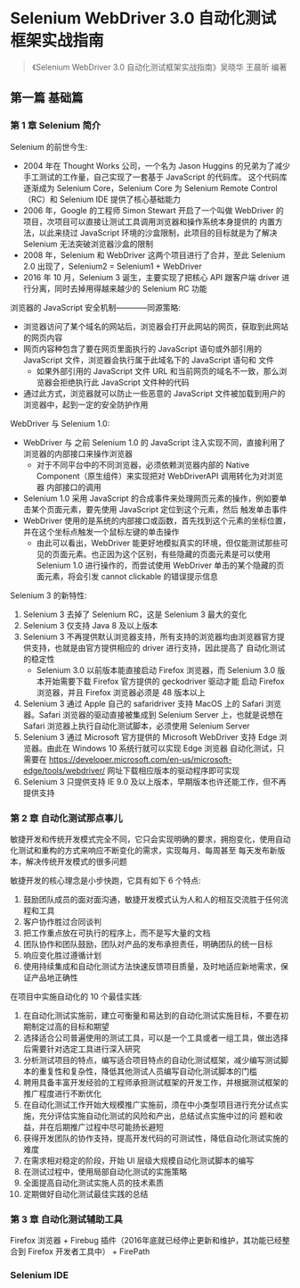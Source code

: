 # Selenium WebDriver 3.0 自动化测试框架实战指南

> 《Selenium WebDriver 3.0 自动化测试框架实战指南》吴晓华 王晨昕 编著

## 第一篇 基础篇

### 第 1 章 Selenium 简介

Selenium 的前世今生:

- 2004 年在 Thought Works 公司，一个名为 Jason Huggins 的兄弟为了减少手工测试的工作量，自己实现了一套基于 JavaScript 的代码库。
这个代码库逐渐成为 Selenium Core，Selenium Core 为 Selenium Remote Control（RC）和 Selenium IDE 提供了核心基础能力
- 2006 年，Google 的工程师 Simon Stewart 开启了一个叫做 WebDriver 的项目，次项目可以直接让测试工具调用浏览器和操作系统本身提供的
内置方法，以此来绕过 JavaScript 环境的沙盒限制，此项目的目标就是为了解决 Selenium 无法突破浏览器沙盒的限制
- 2008 年，Selenium 和 WebDriver 这两个项目进行了合并，至此 Selenium 2.0 出现了，Selenium2 = Selenium1 + WebDriver
- 2016 年 10 月，Selenium 3 诞生，主要实现了把核心 API 跟客户端 driver 进行分离，同时去掉用得越来越少的 Selenium RC 功能

浏览器的 JavaScript 安全机制————同源策略:

- 浏览器访问了某个域名的网站后，浏览器会打开此网站的网页，获取到此网站的网页内容
- 网页内容种包含了要在网页里面执行的 JavaScript 语句或外部引用的 JavaScript 文件，浏览器会执行属于此域名下的 JavaScript 语句和
文件
    - 如果外部引用的 JavaScript 文件 URL 和当前网页的域名不一致，那么浏览器会拒绝执行此 JavaScript 文件种的代码
- 通过此方式，浏览器就可以防止一些恶意的 JavaScript 文件被加载到用户的浏览器中，起到一定的安全防护作用

WebDriver 与 Selenium 1.0:

- WebDriver 与 之前 Selenium 1.0 的 JavaScript 注入实现不同，直接利用了浏览器的内部接口来操作浏览器
    - 对于不同平台中的不同浏览器，必须依赖浏览器内部的 Native Component（原生组件）来实现把对 WebDriverAPI 调用转化为对浏览器
    内部接口的调用
- Selenium 1.0 采用 JavaScript 的合成事件来处理网页元素的操作，例如要单击某个页面元素，要先使用 JavaScript 定位到这个元素，然后
触发单击事件
- WebDriver 使用的是系统的内部接口或函数，首先找到这个元素的坐标位置，并在这个坐标点触发一个鼠标左键的单击操作
    - 由此可以看出，WebDriver 能更好地模拟真实的环境，但仅能测试那些可见的页面元素。也正因为这个区别，有些隐藏的页面元素是可以使用
     Selenium 1.0 进行操作的，而尝试使用 WebDriver 单击的某个隐藏的页面元素，将会引发 cannot clickable 的错误提示信息

Selenium 3 的新特性:

1. Selenium 3 去掉了 Selenium RC，这是 Selenium 3 最大的变化
2. Selenium 3 仅支持 Java 8 及以上版本
3. Selenium 3 不再提供默认浏览器支持，所有支持的浏览器均由浏览器官方提供支持，也就是由官方提供相应的 driver 进行支持，因此提高了
自动化测试的稳定性
    - Selenium 3.0 以前版本能直接启动 Firefox 浏览器，而 Selenium 3.0 版本开始需要下载 Firefox 官方提供的 geckodriver 驱动才能
    启动 Firefox 浏览器，并且 Firefox 浏览器必须是 48 版本以上
4. Selenium 3 通过 Apple 自己的 safaridriver 支持 MacOS 上的 Safari 浏览器。Safari 浏览器的驱动直接被集成到 Selenium Server 
上，也就是说想在 Safari 浏览器上执行自动化测试脚本，必须使用 Selenium Server 
5. Selenium 3 通过 Microsoft 官方提供的 Microsoft WebDriver 支持 Edge 浏览器。由此在 Windows 10 系统行就可以实现 Edge 浏览器
自动化测试，只需要在 https://developer.microsoft.com/en-us/microsoft-edge/tools/webdriver/ 网址下载相应版本的驱动程序即可实现
6. Selenium 3 只提供支持 IE 9.0 及以上版本，早期版本也许还能工作，但不再提供支持

### 第 2 章 自动化测试那点事儿

敏捷开发和传统开发模式完全不同，它只会实现明确的要求，拥抱变化，使用自动化测试和重构的方式来响应不断变化的需求，实现每月、每周甚至
每天发布新版本，解决传统开发模式的很多问题

敏捷开发的核心理念是小步快跑，它具有如下 6 个特点:

1. 鼓励团队成员的面对面沟通，敏捷开发模式认为人和人的相互交流胜于任何流程和工具
2. 客户协作胜过合同谈判
3. 把工作重点放在可执行的程序上，而不是写大量的文档
4. 团队协作和团队鼓励，团队对产品的发布承担责任，明确团队的统一目标
5. 响应变化胜过遵循计划
6. 使用持续集成和自动化测试方法快速反馈项目质量，及时地适应新地需求，保证产品地正确性


在项目中实施自动化的 10 个最佳实践:

1. 在自动化测试实施前，建立可衡量和易达到的自动化测试实施目标，不要在初期制定过高的目标和期望
2. 选择适合公司普遍使用的测试工具，可以是一个工具或者一组工具，做出选择后需要针对选定工具进行深入研究
3. 分析测试项目的特点，编写适合项目特点的自动化测试框架，减少编写测试脚本的重复性和复杂性，降低其他测试人员编写自动化测试脚本的门槛
4. 聘用具备丰富开发经验的工程师承担测试框架的开发工作，并根据测试框架的推广程度进行不断优化
5. 在自动化测试工作开始大规模推广实施前，须在中小类型项目进行充分试点实施，充分评估实施自动化测试的风险和产出，总结试点实施中过的问
题和收益，并在后期推广过程中尽可能扬长避短
6. 获得开发团队的协作支持，提高开发代码的可测试性，降低自动化测试实施的难度
7. 在需求相对稳定的阶段，开始 UI 层级大规模自动化测试脚本的编写
8. 在测试过程中，使用局部自动化测试的实施策略
9. 全面提高自动化测试实施人员的技术素质
10. 定期做好自动化测试最佳实践的总结

### 第 3 章 自动化测试辅助工具

Firefox 浏览器 + Firebug 插件（2016年底就已经停止更新和维护，其功能已经整合到 Firefox 开发者工具中） + FirePath


### Selenium IDE
























     
     
     
     
     
     
     
     
     
     
     
     
     
     
     
     
     
     
     
     
     
     
     













































